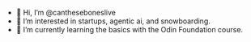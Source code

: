 - 👋 Hi, I’m @cantheseboneslive
- 👀 I’m interested in startups, agentic ai, and snowboarding.
- 🌱 I’m currently learning the basics with the Odin Foundation course.

<!---
cantheseboneslive/cantheseboneslive is a ✨ special ✨ repository because its `README.md` (this file) appears on your GitHub profile.
You can click the Preview link to take a look at your changes.
--->
